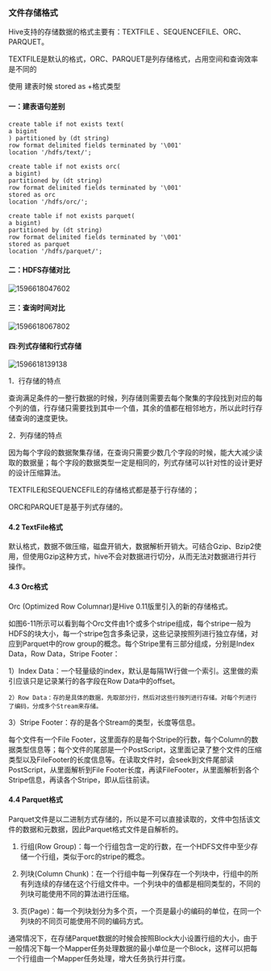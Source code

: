 ### 										文件存储格式



Hive支持的存储数据的格式主要有：TEXTFILE 、SEQUENCEFILE、ORC、PARQUET。

 TEXTFILE是默认的格式，ORC、PARQUET是列存储格式，占用空间和查询效率是不同的 

使用   建表时候 stored as  +格式类型

#### 一：建表语句差别

```
create table if not exists text(
a bigint
) partitioned by (dt string)
row format delimited fields terminated by '\001'
location '/hdfs/text/';

create table if not exists orc(
a bigint) 
partitioned by (dt string)
row format delimited fields terminated by '\001'
stored as orc
location '/hdfs/orc/';

create table if not exists parquet(
a bigint) 
partitioned by (dt string)
row format delimited fields terminated by '\001'
stored as parquet
location '/hdfs/parquet/';
```

#### 二：HDFS存储对比

![1596618047602](D:\北大青鸟\大数据\hadoop\Hive\hive_06_文件存储\1596618047602.png)

#### 三：查询时间对比

![1596618067802](D:\北大青鸟\大数据\hadoop\Hive\hive_06_文件存储\1596618067802.png)

#### 四:列式存储和行式存储

 ![1596618139138](D:\北大青鸟\大数据\hadoop\Hive\hive_06_文件存储\1596618139138.png)

1．行存储的特点

查询满足条件的一整行数据的时候，列存储则需要去每个聚集的字段找到对应的每个列的值，行存储只需要找到其中一个值，其余的值都在相邻地方，所以此时行存储查询的速度更快。

2．列存储的特点

因为每个字段的数据聚集存储，在查询只需要少数几个字段的时候，能大大减少读取的数据量；每个字段的数据类型一定是相同的，列式存储可以针对性的设计更好的设计压缩算法。

TEXTFILE和SEQUENCEFILE的存储格式都是基于行存储的；

ORC和PARQUET是基于列式存储的。

#### 4.2 TextFile格式

默认格式，数据不做压缩，磁盘开销大，数据解析开销大。可结合Gzip、Bzip2使用，但使用Gzip这种方式，hive不会对数据进行切分，从而无法对数据进行并行操作。

#### 4.3 Orc格式

Orc (Optimized Row Columnar)是Hive 0.11版里引入的新的存储格式。

如图6-11所示可以看到每个Orc文件由1个或多个stripe组成，每个stripe一般为HDFS的块大小，每一个stripe包含多条记录，这些记录按照列进行独立存储，对应到Parquet中的row group的概念。每个Stripe里有三部分组成，分别是Index Data，Row Data，Stripe Footer：

1）Index Data：一个轻量级的index，默认是每隔1W行做一个索引。这里做的索引应该只是记录某行的各字段在Row Data中的offset。

  	2）Row Data：存的是具体的数据，先取部分行，然后对这些行按列进行存储。对每个列进行了编码，分成多个Stream来存储。

  3）Stripe Footer：存的是各个Stream的类型，长度等信息。

每个文件有一个File Footer，这里面存的是每个Stripe的行数，每个Column的数据类型信息等；每个文件的尾部是一个PostScript，这里面记录了整个文件的压缩类型以及FileFooter的长度信息等。在读取文件时，会seek到文件尾部读PostScript，从里面解析到File Footer长度，再读FileFooter，从里面解析到各个Stripe信息，再读各个Stripe，即从后往前读。



#### 4.4 Parquet格式

Parquet文件是以二进制方式存储的，所以是不可以直接读取的，文件中包括该文件的数据和元数据，因此Parquet格式文件是自解析的。

1) 行组(Row Group)：每一个行组包含一定的行数，在一个HDFS文件中至少存储一个行组，类似于orc的stripe的概念。

2) 列块(Column Chunk)：在一个行组中每一列保存在一个列块中，行组中的所有列连续的存储在这个行组文件中。一个列块中的值都是相同类型的，不同的列块可能使用不同的算法进行压缩。

3) 页(Page)：每一个列块划分为多个页，一个页是最小的编码的单位，在同一个列块的不同页可能使用不同的编码方式。

通常情况下，在存储Parquet数据的时候会按照Block大小设置行组的大小，由于一般情况下每一个Mapper任务处理数据的最小单位是一个Block，这样可以把每一个行组由一个Mapper任务处理，增大任务执行并行度。